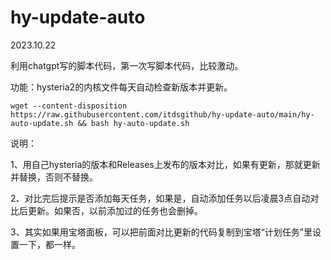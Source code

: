 # hy-update-auto
2023.10.22

利用chatgpt写的脚本代码，第一次写脚本代码，比较激动。

功能：hysteria2的内核文件每天自动检查新版本并更新。
```shell
wget --content-disposition https://raw.githubusercontent.com/itdsgithub/hy-update-auto/main/hy-auto-update.sh && bash hy-auto-update.sh
```

说明：

1、用自己hysteria的版本和Releases上发布的版本对比，如果有更新，那就更新并替换，否则不替换。

2、对比完后提示是否添加每天任务，如果是，自动添加任务以后凌晨3点自动对比后更新。如果否，以前添加过的任务也会删掉。

3、其实如果用宝塔面板，可以把前面对比更新的代码复制到宝塔“计划任务”里设置一下，都一样。
